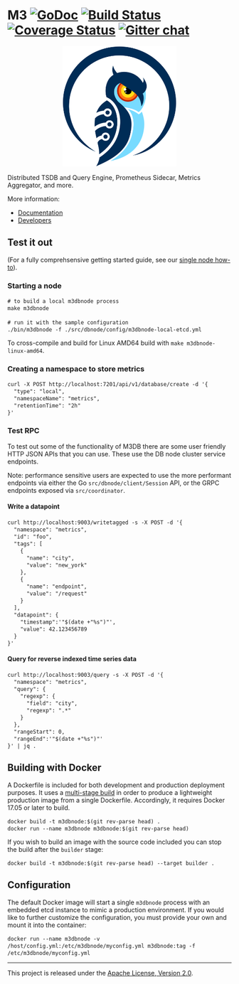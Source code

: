 # M3 [![GoDoc][doc-img]][doc] [![Build Status][ci-img]][ci] [![Coverage Status](https://codecov.io/gh/m3db/m3/branch/master/graph/badge.svg)](https://codecov.io/gh/m3db/m3) [![Gitter chat][gitter-img]](https://gitter.im/m3db/Lobby)

<p align="center"><img src="docs/theme/assets/images/M3-logo.png" alt="M3 Logo" width="256" height="270"></p>

Distributed TSDB and Query Engine, Prometheus Sidecar, Metrics Aggregator, and more.

More information:
- [Documentation](https://m3db.github.io/m3/)
- [Developers](https://github.com/m3db/m3/blob/master/DEVELOPER.md)

## Test it out

(For a fully comprehsensive getting started guide, see our [single node how-to](https://m3db.github.io/m3/how_to/single_node/)).

### Starting a node

```
# to build a local m3dbnode process
make m3dbnode

# run it with the sample configuration
./bin/m3dbnode -f ./src/dbnode/config/m3dbnode-local-etcd.yml
```

To cross-compile and build for Linux AMD64 build with `make m3dbnode-linux-amd64`.

### Creating a namespace to store metrics

```
curl -X POST http://localhost:7201/api/v1/database/create -d '{
  "type": "local",
  "namespaceName": "metrics",
  "retentionTime": "2h"
}'
```

### Test RPC

To test out some of the functionality of M3DB there are some user friendly HTTP JSON APIs that you can use.  These use the DB node cluster service endpoints.

Note: performance sensitive users are expected to use the more performant endpoints via either the Go `src/dbnode/client/Session` API, or the GRPC endpoints exposed via `src/coordinator`.

#### Write a datapoint

```
curl http://localhost:9003/writetagged -s -X POST -d '{
  "namespace": "metrics",
  "id": "foo",
  "tags": [
    {
      "name": "city",
      "value": "new_york"
    },
    {
      "name": "endpoint",
      "value": "/request"
    }
  ],
  "datapoint": {
    "timestamp":'"$(date +"%s")"',
    "value": 42.123456789
  }
}'
```

#### Query for reverse indexed time series data

```
curl http://localhost:9003/query -s -X POST -d '{
  "namespace": "metrics",
  "query": {
    "regexp": {
      "field": "city",
      "regexp": ".*"
    }
  },
  "rangeStart": 0,
  "rangeEnd":'"$(date +"%s")"'
}' | jq .
```

## Building with Docker

A Dockerfile is included for both development and production deployment purposes. It uses a
[multi-stage build](https://docs.docker.com/develop/develop-images/multistage-build/) in order to
produce a lightweight production image from a single Dockerfile. Accordingly, it requires Docker
17.05 or later to build.

```
docker build -t m3dbnode:$(git rev-parse head) .
docker run --name m3dbnode m3dbnode:$(git rev-parse head)
```

If you wish to build an image with the source code included you can stop the build after the
`builder` stage:

```
docker build -t m3dbnode:$(git rev-parse head) --target builder .
```

## Configuration

The default Docker image will start a single `m3dbnode` process with an embedded etcd instance to
mimic a production environment. If you would like to further customize the configuration, you must
provide your own and mount it into the container:

```
docker run --name m3dbnode -v /host/config.yml:/etc/m3dbnode/myconfig.yml m3dbnode:tag -f /etc/m3dbnode/myconfig.yml
```

<hr>

This project is released under the [Apache License, Version 2.0](LICENSE).

[doc-img]: https://godoc.org/github.com/m3db/m3?status.svg
[doc]: https://godoc.org/github.com/m3db/m3
[ci-img]: https://semaphoreci.com/api/v1/m3db/m3/branches/master/shields_badge.svg
[ci]: https://semaphoreci.com/m3db/m3
[gitter-img]: https://badges.gitter.im/m3db.png
